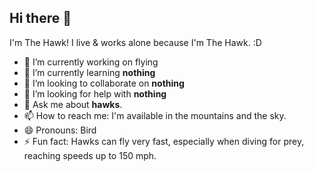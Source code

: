 ## Hi there 👋
I'm The Hawk! I live & works alone because I'm The Hawk. :D

- 🔭 I’m currently working on flying
- 🌱 I’m currently learning **nothing**
- 👯 I’m looking to collaborate on **nothing**
- 🤔 I’m looking for help with **nothing**
- 💬 Ask me about **hawks**.
- 📫 How to reach me: I'm available in the mountains and the sky.
- 😄 Pronouns: Bird
- ⚡ Fun fact: Hawks can fly very fast, especially when diving for prey, reaching speeds up to 150 mph.
